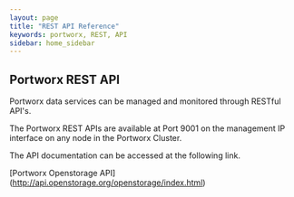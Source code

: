 ```yaml
---
layout: page
title: "REST API Reference"
keywords: portworx, REST, API
sidebar: home_sidebar
---
```


## Portworx REST API

Portworx data services can be managed and monitored through RESTful API's.

The Portworx REST APIs are available at Port 9001 on the management IP interface on any node in the Portworx Cluster.

The API documentation can be accessed at the following link.

[Portworx Openstorage API] (http://api.openstorage.org/openstorage/index.html)

